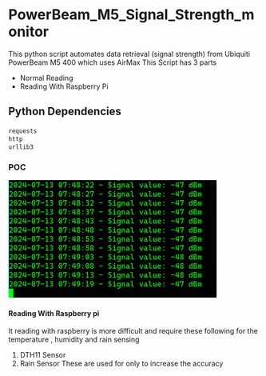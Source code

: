 # PowerBeam_M5_Signal_Strength_monitor

This python script automates data retrieval (signal strength) from Ubiquiti PowerBeam M5 400 which uses AirMax
This Script has 3 parts

- Normal Reading
- Reading With Raspberry Pi

## Python Dependencies

```
requests
http
urllib3
```

### POC

![](image.png?raw=true)

#### Reading With Raspberry pi

It reading with raspberry is more difficult and require these following for the temperature , humidity and rain sensing

1. DTH11 Sensor
2. Rain Sensor
   These are used for only to increase the accuracy
